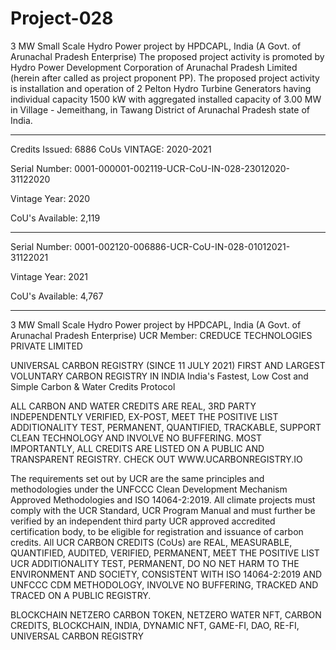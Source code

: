 # Project-028
3 MW Small Scale Hydro Power project by HPDCAPL, India (A Govt. of Arunachal Pradesh Enterprise)
The proposed project activity is promoted by Hydro Power Development Corporation of Arunachal Pradesh Limited (herein after called as project proponent PP). The proposed project activity is installation and operation of 2 Pelton Hydro Turbine Generators having individual capacity 1500 kW with aggregated installed capacity of 3.00 MW in Village - Jemeithang, in Tawang District of Arunachal Pradesh state of India.
________
Credits Issued: 6886 CoUs VINTAGE: 2020-2021

Serial Number: 0001-000001-002119-UCR-CoU-IN-028-23012020-31122020

Vintage Year: 2020

CoU's Available: 2,119
________________
Serial Number: 0001-002120-006886-UCR-CoU-IN-028-01012021-31122021

Vintage Year: 2021

CoU's Available: 4,767
______________________________________________
3 MW Small Scale Hydro Power project by HPDCAPL, India (A Govt. of Arunachal Pradesh Enterprise) UCR Member: CREDUCE TECHNOLOGIES PRIVATE LIMITED

UNIVERSAL CARBON REGISTRY (SINCE 11 JULY 2021) FIRST AND LARGEST VOLUNTARY CARBON REGISTRY IN INDIA India's Fastest, Low Cost and Simple Carbon & Water Credits Protocol

ALL CARBON AND WATER CREDITS ARE REAL, 3RD PARTY INDEPENDENTLY VERIFIED, EX-POST, MEET THE POSITIVE LIST ADDITIONALITY TEST, PERMANENT, QUANTIFIED, TRACKABLE, SUPPORT CLEAN TECHNOLOGY AND INVOLVE NO BUFFERING. MOST IMPORTANTLY, ALL CREDITS ARE LISTED ON A PUBLIC AND TRANSPARENT REGISTRY. CHECK OUT WWW.UCARBONREGISTRY.IO

The requirements set out by UCR are the same principles and methodologies under the UNFCCC Clean Development Mechanism Approved Methodologies and ISO 14064-2:2019. All climate projects must comply with the UCR Standard, UCR Program Manual and must further be verified by an independent third party UCR approved accredited certification body, to be eligible for registration and issuance of carbon credits. All UCR CARBON CREDITS (CoUs) are REAL, MEASURABLE, QUANTIFIED, AUDITED, VERIFIED, PERMANENT, MEET THE POSITIVE LIST UCR ADDITIONALITY TEST, PERMANENT, DO NO NET HARM TO THE ENVIRONMENT AND SOCIETY, CONSISTENT WITH ISO 14064-2:2019 AND UNFCCC CDM METHODOLOGY, INVOLVE NO BUFFERING, TRACKED AND TRACED ON A PUBLIC REGISTRY.

BLOCKCHAIN NETZERO CARBON TOKEN, NETZERO WATER NFT, CARBON CREDITS, BLOCKCHAIN, INDIA, DYNAMIC NFT, GAME-FI, DAO, RE-FI, UNIVERSAL CARBON REGISTRY
